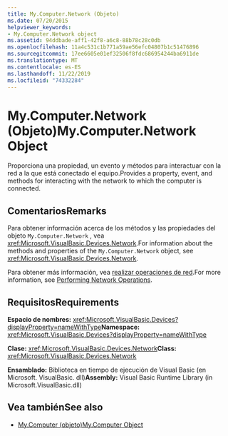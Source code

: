 ```yaml
---
title: My.Computer.Network (Objeto)
ms.date: 07/20/2015
helpviewer_keywords:
- My.Computer.Network object
ms.assetid: 94ddbade-aff1-42f8-a6c8-88b78c28c0db
ms.openlocfilehash: 11a4c531c1b771a59ae56efc04807b1c51476896
ms.sourcegitcommit: 17ee6605e01ef32506f8fdc686954244ba6911de
ms.translationtype: MT
ms.contentlocale: es-ES
ms.lasthandoff: 11/22/2019
ms.locfileid: "74332284"
---
```

# <a name="mycomputernetwork-object"></a><span data-ttu-id="a44f1-102">My.Computer.Network (Objeto)</span><span class="sxs-lookup"><span data-stu-id="a44f1-102">My.Computer.Network Object</span></span>
<span data-ttu-id="a44f1-103">Proporciona una propiedad, un evento y métodos para interactuar con la red a la que está conectado el equipo.</span><span class="sxs-lookup"><span data-stu-id="a44f1-103">Provides a property, event, and methods for interacting with the network to which the computer is connected.</span></span>  
  
## <a name="remarks"></a><span data-ttu-id="a44f1-104">Comentarios</span><span class="sxs-lookup"><span data-stu-id="a44f1-104">Remarks</span></span>  
 <span data-ttu-id="a44f1-105">Para obtener información acerca de los métodos y las propiedades del objeto `My.Computer.Network` , vea <xref:Microsoft.VisualBasic.Devices.Network>.</span><span class="sxs-lookup"><span data-stu-id="a44f1-105">For information about the methods and properties of the `My.Computer.Network` object, see <xref:Microsoft.VisualBasic.Devices.Network>.</span></span>  
  
 <span data-ttu-id="a44f1-106">Para obtener más información, vea [realizar operaciones de red](../../../visual-basic/developing-apps/programming/computer-resources/performing-network-operations.md).</span><span class="sxs-lookup"><span data-stu-id="a44f1-106">For more information, see [Performing Network Operations](../../../visual-basic/developing-apps/programming/computer-resources/performing-network-operations.md).</span></span>  
  
## <a name="requirements"></a><span data-ttu-id="a44f1-107">Requisitos</span><span class="sxs-lookup"><span data-stu-id="a44f1-107">Requirements</span></span>  
 <span data-ttu-id="a44f1-108">**Espacio de nombres:** <xref:Microsoft.VisualBasic.Devices?displayProperty=nameWithType></span><span class="sxs-lookup"><span data-stu-id="a44f1-108">**Namespace:** <xref:Microsoft.VisualBasic.Devices?displayProperty=nameWithType></span></span>  
  
 <span data-ttu-id="a44f1-109">**Clase:** <xref:Microsoft.VisualBasic.Devices.Network></span><span class="sxs-lookup"><span data-stu-id="a44f1-109">**Class:** <xref:Microsoft.VisualBasic.Devices.Network></span></span>  
  
 <span data-ttu-id="a44f1-110">**Ensamblado:** Biblioteca en tiempo de ejecución de Visual Basic (en Microsoft. VisualBasic. dll)</span><span class="sxs-lookup"><span data-stu-id="a44f1-110">**Assembly:** Visual Basic Runtime Library (in Microsoft.VisualBasic.dll)</span></span>  
  
## <a name="see-also"></a><span data-ttu-id="a44f1-111">Vea también</span><span class="sxs-lookup"><span data-stu-id="a44f1-111">See also</span></span>

- [<span data-ttu-id="a44f1-112">My.Computer (objeto)</span><span class="sxs-lookup"><span data-stu-id="a44f1-112">My.Computer Object</span></span>](../../../visual-basic/language-reference/objects/my-computer-object.md)
